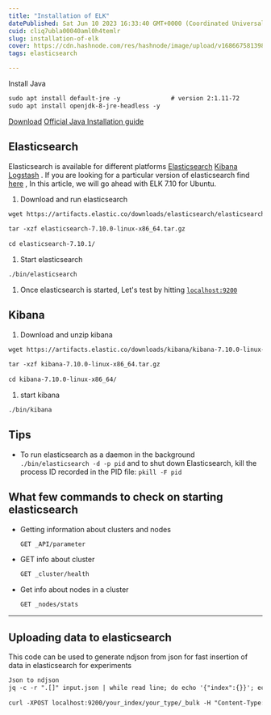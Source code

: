```yaml
---
title: "Installation of ELK"
datePublished: Sat Jun 10 2023 16:33:40 GMT+0000 (Coordinated Universal Time)
cuid: cliq7ubla00040aml0h4temlr
slug: installation-of-elk
cover: https://cdn.hashnode.com/res/hashnode/image/upload/v1686675813985/a899e0b6-70e8-4bdc-a018-cb1b80e7bdf3.png
tags: elasticsearch

---
```


Install Java

```markdown
sudo apt install default-jre -y              # version 2:1.11-72
sudo apt install openjdk-8-jre-headless -y
```

[Download](https://www.java.com/en/) [Official Java Installation guide](https://www.java.com/en/download/help/download_options.html)

## **Elasticsearch**

Elasticsearch is available for different platforms [Elasticsearch](https://www.elastic.co/downloads/past-releases/elasticsearch-7-10-0) [Kibana](https://www.elastic.co/downloads/past-releases/kibana-7-10-0) [Logstash](https://www.elastic.co/downloads/past-releases/logstash-7-10-0) . If you are looking for a particular version of elasticsearch find [here](https://www.elastic.co/downloads/past-releases) , In this article, we will go ahead with ELK 7.10 for Ubuntu.

1. Download and run elasticsearch
    

```markdown
wget https://artifacts.elastic.co/downloads/elasticsearch/elasticsearch-7.10.0-linux-x86_64.tar.gz
​
tar -xzf elasticsearch-7.10.0-linux-x86_64.tar.gz
​
cd elasticsearch-7.10.1/
```

1. Start elasticsearch
    

```markdown
./bin/elasticsearch
```

1. Once elasticsearch is started, Let's test by hitting [`localhost:9200`](http://localhost:9200)
    

## **Kibana**

1. Download and unzip kibana
    

```markdown
wget https://artifacts.elastic.co/downloads/kibana/kibana-7.10.0-linux-x86_64.tar.gz
​
tar -xzf kibana-7.10.0-linux-x86_64.tar.gz
​
cd kibana-7.10.0-linux-x86_64/
```

1. start kibana
    

```markdown
./bin/kibana
```

## **Tips**

* To run elasticsearch as a daemon in the background `./bin/elasticsearch -d -p pid` and to shut down Elasticsearch, kill the process ID recorded in the PID file: `pkill -F pid`
    

## **What few commands to check on starting elasticsearch**

* Getting information about clusters and nodes
    
    ```markdown
    GET _API/parameter
    ```
    
* GET info about cluster
    
    ```markdown
    GET _cluster/health
    ```
    
* Get info about nodes in a cluster
    
    ```markdown
    GET _nodes/stats
    ```
    

---

## Uploading data to elasticsearch

This code can be used to generate ndjson from json for fast insertion of data in elasticsearch for experiments

```markdown
Json to ndjson
jq -c -r ".[]" input.json | while read line; do echo '{"index":{}}'; echo $line; done > bulk.json
​
curl -XPOST localhost:9200/your_index/your_type/_bulk -H "Content-Type: application/x-ndjson" --data-binary @bulk.json
​
```